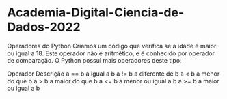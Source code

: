 # Academia-Digital-Ciencia-de-Dados-2022

Operadores do Python
Criamos um código que verifica se a idade é maior ou igual a 18. Este operador não é aritmético, e é conhecido por operador de comparação. O Python possui mais operadores deste tipo:


Operador	Descrição
a == b	  a igual a b
a != b	  a diferente de b
a < b   	a menor do que b
a > b	    a maior do que b
a <= b  	a menor ou igual a b
a >= b	  a maior ou igual a b
